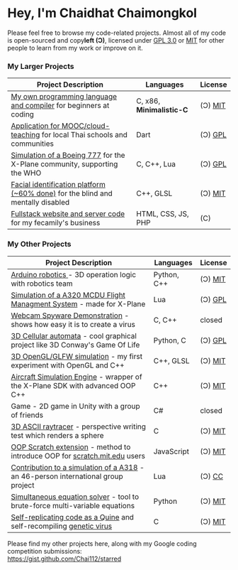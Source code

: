 # Hey, I'm Chaidhat Chaimongkol
Please feel free to browse my code-related projects. Almost all of my code is open-sourced and copy**left (Ɔ)**, licensed under [GPL 3.0](https://choosealicense.com/licenses/gpl-3.0/) or [MIT](https://choosealicense.com/licenses/mit) for other people to learn from my work or improve on it.
### My Larger Projects
| Project Description | Languages | License |
|---|---|---|
| [My own programming language and compiler](https://github.com/Chai112/MinC-Compiler) for beginners at coding            | C, x86, **Minimalistic-C** | (Ɔ) [MIT](https://choosealicense.com/licenses/mit) |
| [Application for MOOC/cloud-teaching](https://github.com/Ike-Chai/Laymanns) for local Thai schools and communities      | Dart                       | (Ɔ) [GPL](https://choosealicense.com/licenses/gpl-3.0/) |
| [Simulation of a Boeing 777](https://github.com/Chai112/Boeing-777-300ER) for the X-Plane community, supporting the WHO | C, C++, Lua                | (Ɔ) [GPL](https://choosealicense.com/licenses/gpl-3.0/) |
| [Facial identification platform (~60% done)](https://github.com/Chai112/AIFRED) for the blind and mentally disabled     | C++, GLSL                  | (Ɔ) [MIT](https://choosealicense.com/licenses/mit) |
| [Fullstack website and server code](https://github.com/Chai112/Website) for my fecamily's business                      | HTML, CSS, JS, PHP         | (C) |

### My Other Projects
<!--<details><summary><b>Click to expand</b></summary>
<br>-->
  
| Project Description | Languages | License |
|---|---|---|
| [Arduino robotics ](https://github.com/Chai112/Robotics) - 3D operation logic with robotics team                                                | Python, C++ | (Ɔ) [MIT](https://choosealicense.com/licenses/mit) |
| [Simulation of a A320 MCDU Flight Managment System](https://github.com/JonathanOrr/A321Neo-FXPL) - made for X-Plane                             | Lua | (Ɔ) [GPL](https://choosealicense.com/licenses/gpl-3.0/) |
| [Webcam Spyware Demonstration]() - shows how easy it is to create a virus                                                                       | C, C++ | closed |
| [3D Cellular automata](https://github.com/Chai112/Cellular-Automata) - cool graphical project like 3D Conway's Game Of Life                     | Python, C | (Ɔ) [GPL](https://choosealicense.com/licenses/gpl-3.0/) | 
| [3D OpenGL/GLFW simulation](https://github.com/Chai112/ESC) - my first experiment with OpenGL and C++                                           | C++, GLSL | (Ɔ) [MIT](https://choosealicense.com/licenses/mit) |
| [Aircraft Simulation Engine](https://github.com/Chai112/ASE) - wrapper of the X-Plane SDK with advanced OOP C++                                 | C++ | (Ɔ) [MIT](https://choosealicense.com/licenses/mit) |
| Game - 2D game in Unity with a group of friends                                                                                                 | C# | closed |
| [3D ASCII raytracer](https://gist.github.com/Chai112/4c934711b3de8ad8cebe1e377e1eb23d) - perspective writing test which renders a sphere        | C | (Ɔ) [MIT](https://choosealicense.com/licenses/mit) |
| [OOP Scratch extension](https://gist.github.com/Chai112/47e72152c248570bb61da72c093a0234) - method to introduce OOP for [scratch.mit.edu](https://scratch.mit.edu) users   | JavaScript | (Ɔ) [MIT](https://choosealicense.com/licenses/mit) |
| [Contribution to a simulation of a A318](https://github.com/x-bureau/Airbus-A318) - an 46-person international group project | Lua | (Ɔ) [CC](https://creativecommons.org/licenses/by-nc-sa/3.0/) |
| [Simultaneous equation solver](https://gist.github.com/Chai112/0f080e0bb1fefcf73c39ccd7f02bf0fd) - tool to brute-force multi-variable equations | Python | (Ɔ) [MIT](https://choosealicense.com/licenses/mit) |
| [Self-replicating code as a Quine](https://gist.github.com/Chai112/9920e9ae052593e32dbb38ccd5367333) and self-recompiling [genetic virus](https://gist.github.com/Chai112/6d5ae1bfbc343130a0ee3d87f53d205c) | C | (Ɔ) [MIT](https://choosealicense.com/licenses/mit) |


Please find my other projects here, along with my Google coding competition submissions:\
https://gist.github.com/Chai112/starred
</details>
